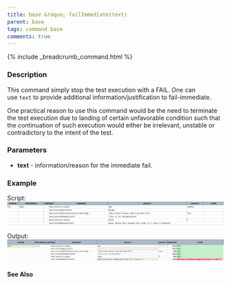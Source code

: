 ```yaml
---
title: base &raquo; failImmediate(text)
parent: base
tags: command base
comments: true
---
```

{% include _breadcrumb_command.html %}


### Description
This command simply stop the test execution with a FAIL.  One can use `text` to provide additional 
information/justification to fail-immediate.

One practical reason to use this command would be the need to terminate the test execution due to 
landing of certain unfavorable condition such that the continuation of such execution would either 
be irrelevant, unstable or contradictory to the intent of the test.

### Parameters
- **text** \- information/reason for the immediate fail.


### Example
Script:
![script](image/failImmediate_01.png)

Output:
![output](image/failImmediate_02.png)


#### See Also
